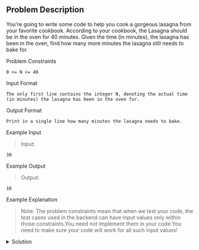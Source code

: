 ## Problem Description
You're going to write some code to help you cook a gorgeous lasagna from your favorite cookbook. According to your cookbook, the Lasagna should be in the oven for 40 minutes. Given the time (in minutes), the lasagna has been in the oven, find how many more minutes the lasagna still needs to bake for.


Problem Constraints
```
0 <= N <= 40
```

Input Format
```
The only first line contains the integer N, denoting the actual time (in minutes) the lasagna has been in the oven for.
```

Output Format
```
Print in a single line how many minutes the lasagna needs to bake.
```

Example Input
>Input: 
```
30
```

Example Output
>Output: 
```
10
```

Example Explanation
>Note: The problem constraints mean that when we test your code, the test cases used in the backend can have input values only within those constraints.You need not implement them in your code.You need to make sure your code will work for all such input values!

<details>
  <summary>Solution</summary>
    Solution is not yet added!